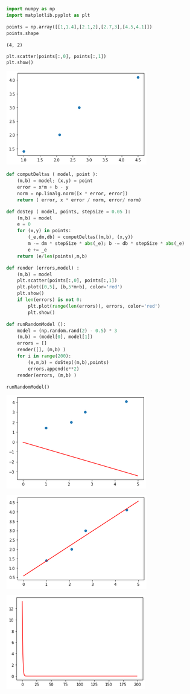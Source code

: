 

```python
import numpy as np
import matplotlib.pyplot as plt
```


```python
points = np.array([[1,1.4],[2.1,2],[2.7,3],[4.5,4.1]])
points.shape
```




    (4, 2)




```python
plt.scatter(points[:,0], points[:,1])
plt.show()
```


![png](output_2_0.png)



```python
def computDeltas ( model, point ):
    (m,b) = model; (x,y) = point
    error = x*m + b - y
    norm = np.linalg.norm([x * error, error])
    return ( error, x * error / norm, error/ norm)
```


```python
def doStep ( model, points, stepSize = 0.05 ):
    (m,b) = model
    e = 0
    for (x,y) in points:
        (_e,dm,db) = computDeltas((m,b), (x,y))
        m -= dm * stepSize * abs(_e); b -= db * stepSize * abs(_e)
        e += _e
    return (e/len(points),m,b)
```


```python
def render (errors,model) :
    (m,b) = model
    plt.scatter(points[:,0], points[:,1])
    plt.plot([0,5], [b,5*m+b], color='red')
    plt.show()
    if len(errors) is not 0:
        plt.plot(range(len(errors)), errors, color='red')
        plt.show()
```


```python
def runRandomModel ():
    model = (np.random.rand(2) - 0.5) * 3
    (m,b) = (model[0], model[1])
    errors = []
    render([], (m,b) )
    for i in range(200):
        (e,m,b) = doStep((m,b),points)
        errors.append(e**2)
    render(errors, (m,b) )
```


```python
runRandomModel()
```


![png](output_7_0.png)



![png](output_7_1.png)



![png](output_7_2.png)



```python

```


```python

```


```python

```
